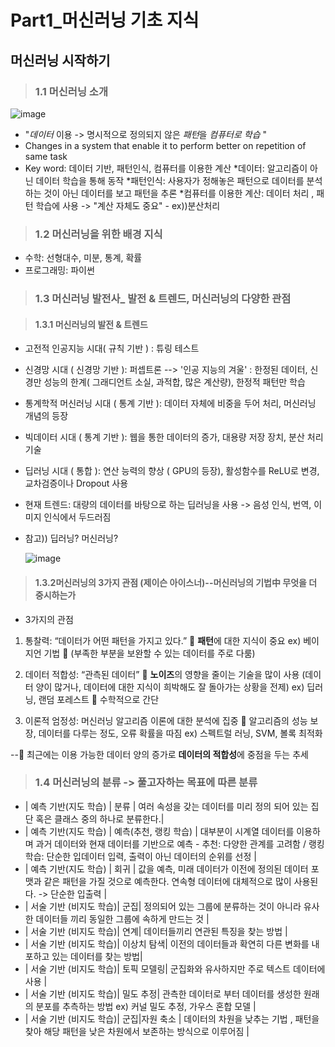 # Part1_머신러닝 기초 지식

## 머신러닝 시작하기

> ### 1.1 머신러닝 소개
  ![image](https://user-images.githubusercontent.com/26568793/35224842-bc26a6f0-ffc9-11e7-8783-46d883b5550b.png)
  - "*데이터* 이용 -> 명시적으로 정의되지 않은 *패턴*을 *컴퓨터로 학습* "
  -  Changes in a system that enable it to perform better on repetition of same task
  -  Key word: 데이터 기반, 패턴인식, 컴퓨터를 이용한 계산
        *데이터: 알고리즘이 아닌 데이터 학습을 통해 동작
        *패턴인식: 사용자가 정해놓은 패턴으로 데이터를 분석하는 것이 아닌 데이터를 보고 패턴을 추론
        *컴퓨터를 이용한 계산: 데이터 처리 , 패턴 학습에 사용 -> "계산 자체도 중요" - ex))분산처리


> ### 1.2 머신러닝을 위한 배경 지식
  - 수학: 선형대수, 미분, 통계, 확률
  - 프로그래밍: 파이썬

> ### 1.3 머신러닝 발전사_ 발전 & 트렌드, 머신러닝의 다양한 관점

  > #### 1.3.1 머신러닝의 발전 & 트렌드
  - 고전적 인공지능 시대( 규칙 기반 ) : 튜링 테스트
  - 신경망 시대 ( 신경망 기반 ): 퍼셉트론
                       --> '인공 지능의 겨울' : 한정된 데이터, 신경만 성능의 한계( 그래디언트 소실, 과적합, 많은 계산량), 한정적 패턴만 학습
  - 통계학적 머신러닝 시대 ( 통계 기반 ): 데이터 자체에 비중을 두어 처리, 머신러닝 개념의 등장
  - 빅데이터 시대 ( 통계 기반 ): 웹을 통한 데이터의 증가, 대용량 저장 장치, 분산 처리 기술
  - 딥러닝 시대 ( 통합 ): 연산 능력의 향상 ( GPU의 등장), 활성함수를 ReLU로 변경, 교차검증이나 Dropout 사용
  - 현재 트렌드: 대량의 데이터를 바탕으로 하는 딥러닝을 사용 -> 음성 인식, 번역, 이미지 인식에서 두드러짐

 - 참고)) 딥러닝? 머신러닝?

    ![image](https://user-images.githubusercontent.com/26568793/35225648-3b073fc8-ffcc-11e7-8714-aa36a86051f0.png)

  > #### 1.3.2머신러닝의 3가지 관점 (제이슨 아이스너)--머신러닝의 기법中 무엇을 더 중시하는가

   * 3가지의 관점

   1. 통찰력: “데이터가 어떤 패턴을 가지고 있다.”  **패턴**에 대한 지식이 중요  ex) 베이지언 기법  (부족한 부분을 보완할 수 있는 데이터를 주로 다룸)

   2. 데이터 적합성: “관측된 데이터”  **노이즈**의 영향을 줄이는 기술을 많이 사용 (데이터 양이 많거나, 데이터에 대한 지식이 희박해도 잘 돌아가는 상황을 전제)
            ex) 딥러닝, 랜덤 포레스트  수학적으로 간단

   3. 이론적 엄정성: 머신러닝 알고리즘 이론에 대한 분석에 집중  알고리즘의 성능 보장, 데이터를 다루는 정도, 오류 확률을 따짐
            ex) 스펙트럴 러닝, SVM, 볼록 최적화

-- 최근에는 이용 가능한 데이터 양의 증가로 **데이터의 적합성**에 중점을 두는 추세


> ### 1.4 머신러닝의 분류 -> 풀고자하는 목표에 따른 분류

* | 예측 기반(지도 학습)  | 분류 | 여러 속성을 갖는 데이터를 미리 정의 되어 있는 집단 혹은 클래스 중의 하나로 분류한다.|
* | 예측 기반(지도 학습)    | 예측(추천, 랭킹 학습) | 대부분이 시계열 데이터를 이용하며 과거 데이터와 현재 데이터를 기반으로 예측
       - 추천: 다양한 관계를 고려함 / 랭킹 학습: 단순한 입데이터 입력, 출력이 아닌 데이터의 순위를 선정 |
* | 예측 기반(지도 학습)    | 회귀 |  값을 예측, 미래 데이터가 이전에 정의된 데이터 포맷과 같은 패턴을 가질 것으로 예측한다. 연속형 데이터에 대체적으로 많이 사용된다. -> 단순한 입출력 |
* | 서술 기반 (비지도 학습)| 군집| 정의되어 있는 그룹에 분류하는 것이 아니라 유사한 데이터들 끼리 동일한 그룹에 속하게 만드는 것 |
* | 서술 기반 (비지도 학습)| 연계| 데이터들끼리 연관된 특징을 찾는 방법 |
* | 서술 기반 (비지도 학습)| 이상치 탐색| 이전의 데이터들과 확연히 다른 변화를 내포하고 있는 데이터를 찾는 방법|
* | 서술 기반 (비지도 학습)| 토픽 모델링| 군집화와 유사하지만 주로 텍스트 데이터에 사용 |
* | 서술 기반 (비지도 학습)| 밀도 추정| 관측한 데이터로 부터 데이터를 생성한 원래의 분포를 추측하는 방법  ex) 커널 밀도 추정, 가우스 혼합 모델 |
* | 서술 기반 (비지도 학습)| 군집|자원 축소 | 데이터의 차원을 낮추는 기법 , 패턴을 찾아 해당 패턴을 낮은 차원에서 보존하는 방식으로 이루어짐 |

